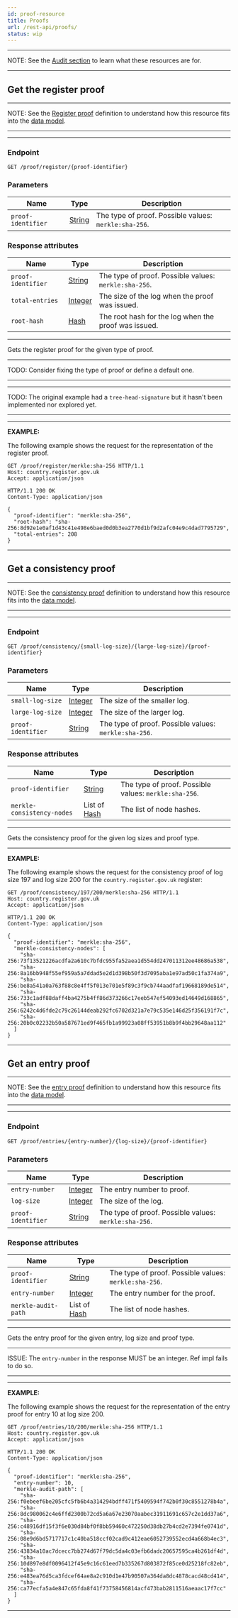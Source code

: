 ```yaml
---
id: proof-resource
title: Proofs
url: /rest-api/proofs/
status: wip
---
```


***
NOTE: See the [Audit section](/audit/) to learn what these
resources are for.
***

## Get the register proof

***
NOTE: See the [Register proof](/glossary/digital-proof#register-proof) definition to understand how
this resource fits into the [data model](/data-model/).
***

***
### Endpoint

```
GET /proof/register/{proof-identifier}
```

### Parameters

|Name|Type|Description|
|-|-|-|
|`proof-identifier`| [String](/datatypes/string/)|The type of proof. Possible values: `merkle:sha-256`.|

### Response attributes

|Name|Type|Description|
|-|-|-|
|`proof-identifier`| [String](/datatypes/string/)|The type of proof. Possible values: `merkle:sha-256`.|
|`total-entries`| [Integer](/datatypes/integer/)|The size of the log when the proof was issued.|
|`root-hash`| [Hash](/datatypes/hash/)|The root hash for the log when the proof was issued.|
***

Gets the register proof for the given type of proof.

***
TODO: Consider fixing the type of proof or define a default one.
***

***
TODO: The original example had a `tree-head-signature` but it hasn't been
implemented nor explored yet.
***

***
**EXAMPLE:**

The following example shows the request for the representation of the register
proof.

```http
GET /proof/register/merkle:sha-256 HTTP/1.1
Host: country.register.gov.uk
Accept: application/json
```

```http
HTTP/1.1 200 OK
Content-Type: application/json

{
  "proof-identifier": "merkle:sha-256",
  "root-hash": "sha-256:8d92e1e0af1d43c41e498e6baed0d0b3ea2770d1bf9d2afc04e9c4dad7795729",
  "total-entries": 208
}
```
***


## Get a consistency proof

***
NOTE: See the [consistency proof](/glossary/digital-proof#consistency-proof) definition to
understand how this resource fits into the [data model](/data-model/).
***

***
### Endpoint

```
GET /proof/consistency/{small-log-size}/{large-log-size}/{proof-identifier}
```

### Parameters

|Name|Type|Description|
|-|-|-|
|`small-log-size`| [Integer](/datatypes/integer/)|The size of the smaller log.|
|`large-log-size`| [Integer](/datatypes/integer/)|The size of the larger log.|
|`proof-identifier`| [String](/datatypes/string/)|The type of proof. Possible values: `merkle:sha-256`.|

### Response attributes

|Name|Type|Description|
|-|-|-|
|`proof-identifier`| [String](/datatypes/string/)|The type of proof. Possible values: `merkle:sha-256`.|
|`merkle-consistency-nodes`| List of [Hash](/datatypes/hash/)|The list of node hashes.|
***

Gets the consistency proof for the given log sizes and proof type.

***
**EXAMPLE:**

The following example shows the request for the consistency proof of log size
197 and log size 200 for the `country.register.gov.uk` register:

```http
GET /proof/consistency/197/200/merkle:sha-256 HTTP/1.1
Host: country.register.gov.uk
Accept: application/json
```

```http
HTTP/1.1 200 OK
Content-Type: application/json

{
  "proof-identifier": "merkle:sha-256",
  "merkle-consistency-nodes": [
    "sha-256:73f13521226acdfa2a610c7bfdc955fa52aea1d554dd247011312ee48686a538",
    "sha-256:8a16bb948f55ef959a5a7ddad5e2d1d398b50f3d7095aba1e97ad50c1fa374a9",
    "sha-256:be8a541a0a763f88c8e4ff5f013e701e5f89c3f9cb744aadfaf19668189de514",
    "sha-256:733c1adf88daff4ba4275b4ff86d373266c17eeb547ef54093ed14649d168865",
    "sha-256:6242c4d6fde2c79c26144deab292fc6702d321a7e79c535e146d25f356191f7c",
    "sha-256:20b0c02232b50a587671ed9f465fb1a99923a08ff53951b8b9f4bb29648aa112"
  ]
}

```
***


## Get an entry proof

***
NOTE: See the [entry proof](/glossary/digital-proof#entry-proof) definition to understand
how this resource fits into the [data model](/data-model/).
***

***
### Endpoint

```
GET /proof/entries/{entry-number}/{log-size}/{proof-identifier}
```

### Parameters

|Name|Type|Description|
|-|-|-|
|`entry-number`| [Integer](/datatypes/integer/)|The entry number to proof.|
|`log-size`| [Integer](/datatypes/integer/)|The size of the log.|
|`proof-identifier`| [String](/datatypes/string/)|The type of proof. Possible values: `merkle:sha-256`.|

### Response attributes

|Name|Type|Description|
|-|-|-|
|`proof-identifier`| [String](/datatypes/string/)|The type of proof. Possible values: `merkle:sha-256`.|
|`entry-number`| [Integer](/datatypes/integer/)|The entry number for the proof.|
|`merkle-audit-path`| List of [Hash](/datatypes/hash/)|The list of node hashes.|
***

Gets the entry proof for the given entry, log size and proof type.

***
ISSUE: The `entry-number` in the response MUST be an integer. Ref impl fails to
do so.
***

***
**EXAMPLE:**

The following example shows the request for the representation of the entry
proof for entry 10 at log size 200.

```http
GET /proof/entries/10/200/merkle:sha-256 HTTP/1.1
Host: country.register.gov.uk
Accept: application/json
```

```http
HTTP/1.1 200 OK
Content-Type: application/json

{
  "proof-identifier": "merkle:sha-256",
  "entry-number": 10,
  "merkle-audit-path": [
    "sha-256:f0ebeef6be205cfc5fb6b4a314294bdff471f5409594f742b0f30c8551278b4a",
    "sha-256:8dc980062c4e6ffd2300b72cd5a6a67e23070aabec31911691c657c2e1dd37a6",
    "sha-256:c48916df15f3f6e030d84bf0f8bb59460c472250d38db27b4cd2e7394fe0741d",
    "sha-256:08e9d6bd5717717c1c40ba518ccf02cad9c412eae6052739552ecd4a668b4ec3",
    "sha-256:43834a10ac7dcecc7bb274d67f79dc5da4c03efb6dadc20657595ca4b261df4d",
    "sha-256:10d897e8df0096412f45e9c16c61eed7b335267d803872f85ce0d25218fc82eb",
    "sha-256:e483ea76d5ca3fdcef64ae8a2c910d1e47b90507a364da8dc4878cacd48cd414",
    "sha-256:ca77ecfa5a4e847c65fda8f41f73758456814acf473bab2811516aeaac17f7cc"
  ]
}
```
***
